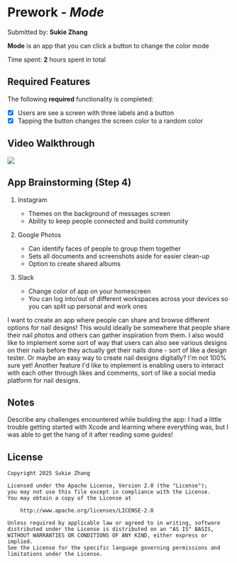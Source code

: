 # Prework - *Mode*

Submitted by: **Sukie Zhang**

**Mode** is an app that you can click a button to change the color mode 

Time spent: **2** hours spent in total

## Required Features

The following **required** functionality is completed:

- [x] Users are see a screen with three labels and a button
- [x] Tapping the button changes the screen color to a random color
 
## Video Walkthrough
  <a href="https://www.loom.com/share/31517bdcc7e04ff38d602dd2d430fb2a">
    <img style="max-width:300px;" src="https://cdn.loom.com/sessions/thumbnails/31517bdcc7e04ff38d602dd2d430fb2a-158f1b2d94644092-full-play.gif">
  </a>

## App Brainstorming (Step 4)

1. Instagram
   - Themes on the background of messages screen
   - Ability to keep people connected and build community
    
2. Google Photos
   - Can identify faces of people to group them together
   - Sets all documents and screenshots aside for easier clean-up
   - Option to create shared albums

3. Slack
   - Change color of app on your homescreen
   - You can log into/out of different workspaces across your devices so you can split up personal and work ones

I want to create an app where people can share and browse different options for nail designs! This would ideally be somewhere that people share their
nail photos and others can gather inspiration from them. I also would like to implement some sort of way that users can also see various designs on
their nails before they actually get their nails done - sort of like a design tester. Or maybe an easy way to create nail designs digitally? I'm not 100%
sure yet! Another feature I'd like to implement is enabling users to interact with each other through likes and comments, sort of like a social media 
platform for nail designs.

## Notes

Describe any challenges encountered while building the app: I had a little trouble getting started with Xcode and learning where everything was, but
I was able to get the hang of it after reading some guides!


## License

    Copyright 2025 Sukie Zhang

    Licensed under the Apache License, Version 2.0 (the "License");
    you may not use this file except in compliance with the License.
    You may obtain a copy of the License at

        http://www.apache.org/licenses/LICENSE-2.0

    Unless required by applicable law or agreed to in writing, software
    distributed under the License is distributed on an "AS IS" BASIS,
    WITHOUT WARRANTIES OR CONDITIONS OF ANY KIND, either express or implied.
    See the License for the specific language governing permissions and
    limitations under the License.
